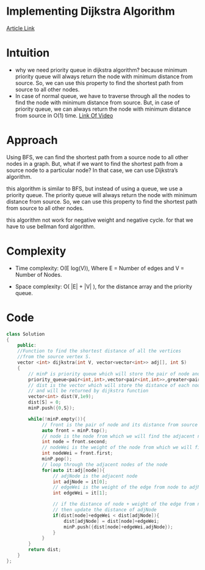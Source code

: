 # Implementing Dijkstra Algorithm

<!-- add the article link here -->

[Article Link](https://takeuforward.org/data-structure/dijkstras-algorithm-using-priority-queue-g-32/)

# Intuition

- why we need priority queue in dijkstra algorithm? because minimum priority queue will always return the node with minimum distance from source. So, we can use this property to find the shortest path from source to all other nodes.
- In case of normal queue, we have to traverse through all the nodes to find the node with minimum distance from source. But, in case of priority queue, we can always return the node with minimum distance from source in O(1) time. [Link Of Video](https://www.youtube.com/watch?v=3dINsjyfooY&list=PLgUwDviBIf0rGEWe64KWas0Nryn7SCRWw&index=21)

# Approach

Using BFS, we can find the shortest path from a source node to all other nodes in a graph. But, what if we want to find the shortest path from a source node to a particular node? In that case, we can use Dijkstra’s algorithm.

this algorithm is similar to BFS, but instead of using a queue, we use a priority queue. The priority queue will always return the node with minimum distance from source. So, we can use this property to find the shortest path from source to all other nodes.

this algorithm not work for negative weight and negative cycle. for that we have to use bellman ford algorithm.

# Complexity

- Time complexity: O(E log(V)), Where E = Number of edges and V = Number of Nodes.

- Space complexity: O( |E| + |V| ), for the distance array and the priority queue.

# Code

```cpp
class Solution
{
	public:
	//Function to find the shortest distance of all the vertices
    //from the source vertex S.
    vector <int> dijkstra(int V, vector<vector<int>> adj[], int S)
    {
        // minP is priority queue which will store the pair of node and its distance from source
        priority_queue<pair<int,int>,vector<pair<int,int>>,greater<pair<int,int>>> minP;
        // dist is the vector which will store the distance of each node from source
        // and will be returned by dijkstra function
        vector<int> dist(V,1e9);
        dist[S] = 0;
        minP.push({0,S});

        while(!minP.empty()){
             // front is the pair of node and its distance from source
             auto front = minP.top();
             // node is the node from which we will find the adjacent node
             int node = front.second;
             // nodeWei is the weight of the node from which we will find the adjacent node
             int nodeWei = front.first;
             minP.pop();
             // loop through the adjacent nodes of the node
             for(auto it:adj[node]){
                 // adjNode is the adjacent node
                 int adjNode = it[0];
                 // edgeWei is the weight of the edge from node to adjNode
                 int edgeWei = it[1];

                 // if the distance of node + weight of the edge from node to adjNode is less than the distance of adjNode
                 // then update the distance of adjNode
                 if(dist[node]+edgeWei < dist[adjNode]){
                     dist[adjNode] = dist[node]+edgeWei;
                     minP.push({dist[node]+edgeWei,adjNode});
                 }
             }
        }
        return dist;
    }
};
```
